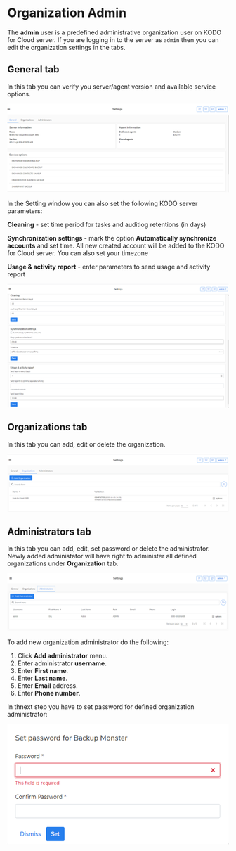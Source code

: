 # Organization Admin

The **admin** user is a predefined administrative organization user on KODO for Cloud server.  If you are logging in to the  server as `admin` then you can edit the organization settings in the tabs.

## General tab

In this tab you can verify you server/agent version and available service options. 

![](../../.gitbook/assets/kodo-cloud-administration-settings-kodo-admin08-.png)

In the Setting window you can also set the following KODO server parameters:

**Cleaning** - set time period for tasks and auditlog retentions \(in days\)

**Synchronization settings** - mark the option **Automatically synchronize accounts** and set time. All new created account will be added to the KODO for Cloud server. You can also set your timezone

**Usage & activity report** - enter parameters to send usage and activity report

![](../../.gitbook/assets/kodo-cloud-administration-backup-13.png)

## Organizations tab

In this tab you can add, edit or delete the organization. 



![](../../.gitbook/assets/kodo-cloud-administration-backup-12.png)

## Administrators tab

In this tab you can add, edit, set password or delete the administrator. Newly added administator will have right to administer all defined organizations under **Organization** tab.

![](../../.gitbook/assets/kodo-cloud-administration-backup-11.png)

To add new organization administrator do the following:

1. Click **Add administrator** menu.
2. Enter administrator **username**.
3. Enter **First name**.
4. Enter **Last name**.
5. Enter **Email** address.
6. Enter **Phone number**.  

In thnext step you have to set password for defined organization administrator:

![](../../.gitbook/assets/kodo-cloud-administration-backup-14.png)

